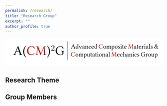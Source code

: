```yaml
---
permalink: /research/
title: "Research Group"
excerpt: ""
author_profile: true
---
```



<img src='/images/acm2g.png' width = "800"><br/>

## Research Theme


## Group Members
